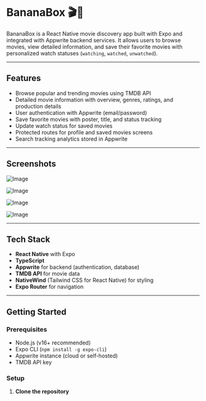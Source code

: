 # BananaBox 🎬🍌

BananaBox is a React Native movie discovery app built with Expo and integrated with Appwrite backend services. It allows users to browse movies, view detailed information, and save their favorite movies with personalized watch statuses (`watching`, `watched`, `unwatched`).

---

## Features

- Browse popular and trending movies using TMDB API
- Detailed movie information with overview, genres, ratings, and production details
- User authentication with Appwrite (email/password)
- Save favorite movies with poster, title, and status tracking
- Update watch status for saved movies
- Protected routes for profile and saved movies screens
- Search tracking analytics stored in Appwrite

---

## Screenshots


![Image](https://github.com/user-attachments/assets/4e254a97-4eb5-495f-87b1-c701fffefd83)

![Image](https://github.com/user-attachments/assets/6851f0c2-da90-4b12-849a-9282483ad46c)

![Image](https://github.com/user-attachments/assets/b5af77e9-4c29-4a16-b733-88023c41e276)

![Image](https://github.com/user-attachments/assets/e72661e4-11b6-4a86-9b60-3e27dfc0eeb7)

---

## Tech Stack

- **React Native** with Expo
- **TypeScript**
- **Appwrite** for backend (authentication, database)
- **TMDB API** for movie data
- **NativeWind** (Tailwind CSS for React Native) for styling
- **Expo Router** for navigation

---

## Getting Started

### Prerequisites

- Node.js (v16+ recommended)
- Expo CLI (`npm install -g expo-cli`)
- Appwrite instance (cloud or self-hosted)
- TMDB API key

### Setup

1. **Clone the repository**

